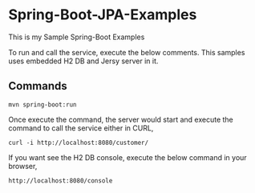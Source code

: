 # Spring-Boot-JPA-Examples

This is my Sample Spring-Boot Examples

To run and call the service, execute the below comments. This samples uses embedded H2 DB and Jersy server in it.

## Commands

`mvn spring-boot:run`

Once execute the command, the server would start and execute the command to call the service either in CURL,

`curl -i http://localhost:8080/customer/`

If you want see the H2 DB console, execute the below command in your browser,

`http://localhost:8080/console`



